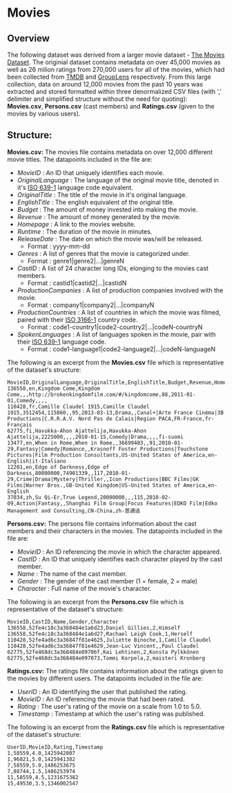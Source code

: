 # Movies

## Overview
The following dataset was derived from a larger movie dataset - [The Movies Dataset](https://www.kaggle.com/rounakbanik/the-movies-dataset?select=movies_metadata.csv). The originial dataset contains metadata on over 45,000 movies as well as 26 milion ratings from 270,000 users for all of the movies, which had been collected from [TMDB](https://www.themoviedb.org/) and [GroupLens](https://grouplens.org/) respectively. From this large collection, data on around 12,000 movies from the past 10 years was extracted and stored formatted within three denormalized CSV files (with ',' delimiter and simplified structure without the need for quoting): **Movies.csv**, **Persons.csv** (cast members) and **Ratings.csv** (given to the movies by various users).

<!-- The following dataset is a subset of a larger movie dataset - [The Movies Dataset](https://www.kaggle.com/rounakbanik/the-movies-dataset?select=movies_metadata.csv) - containing metadata on over 45,000 movies as well as 26 milion ratings from 270,000 users for all of the movies, which had been collected from [TMDB](https://www.themoviedb.org/) and [GroupLens](https://grouplens.org/) respectively.
This derived dataset is comprised of data on around 12,000 movies within denormalized CSV files (with ',' delimiter and simplified structure without the need for quoting) containing data on movies, persons (cast members) and ratings (given to the movies by various users). -->

## Structure: 

**Movies.csv:** The movies file contains metadata on over 12,000 different movie titles. The datapoints included in the file are:
- *MovieID* : An ID that uniquely identifies each movie.
- *OriginalLanguage* : The language of the original movie title, denoted in it's [ISO 639-1](https://en.wikipedia.org/wiki/List_of_ISO_639-1_codes) language code equivalent.
- *OriginalTitle* : The title of the movie in it's original language.
- *EnglishTitle* : The english equivalent of the original title.
- *Budget* : The amount of money invested into making the movie.
- *Revenue* : The amount of money generated by the movie.
- *Homepage* : A link to the movies website.
- *Runtime* : The duration of the movie in minutes.
- *ReleaseDate* : The date on which the movie was/will be released.
  - Format : yyyy-mm-dd
- *Genres* : A list of genres that the movie is categorized under.
  - Format : genre1|genre2|...|genreN
- *CastID* : A list of 24 character long IDs, elonging to the movies cast members.
  - Format : castid1|castid2|...|castidN
- *ProductionCompanies* : A list of production companies involved with the movie.
  - Format : company1|company2|...|companyN
- *ProductionCountries* : A list of countries in which the movie was filmed, paired with their [ISO 3166-1](https://en.wikipedia.org/wiki/List_of_ISO_3166_country_codes) country code.
  - Format : code1-country1|code2-country2|...|codeN-countryN
- *SpokenLanguages* : A list of languages spoken in the movie, pair with their [ISO 639-1](https://en.wikipedia.org/wiki/List_of_ISO_639-1_codes) language code.
  - Format : code1-language1|code2-language2|...|codeN-languageN

The following is an excerpt from the **Movies.csv** file which is representative of the dataset's structure:
```
MovieID,OriginalLanguage,OriginalTitle,EnglishTitle,Budget,Revenue,Homepage,Runtime,ReleaseDate,Genres,CastID,ProductionCompanies,ProductionCountries,SpokenLanguages
136558,en,Kingdom Come,Kingdom Come,,,http://brokenkingdomfilm.com/#/kingdomcome,88,2011-01-01,Comedy,,,,
110428,fr,Camille Claudel 1915,Camille Claudel 1915,3512454,115860,,95,2013-03-13,Drama,,Canal+|Arte France Cinéma|3B Productions|C.R.R.A.V. Nord Pas de Calais|Region PACA,FR-France,fr-Français
62775,fi,Havukka-Ahon Ajattelija,Havukka-Ahon Ajattelija,2225000,,,,2010-01-15,Comedy|Drama,,,,fi-suomi
13477,en,When in Rome,When in Rome,,36699403,,91,2010-01-29,Fantasy|Comedy|Romance,,Krasnoff Foster Productions|Touchstone Pictures|Film Production Consultants,US-United States of America,en-English|it-Italiano
12201,en,Edge of Darkness,Edge of Darkness,80000000,74901339,,117,2010-01-29,Crime|Drama|Mystery|Thriller,,Icon Productions|BBC Films|GK Films|Warner Bros.,GB-United Kingdom|US-United States of America,en-English
37034,zh,Su Qi-Er,True Legend,20000000,,,115,2010-02-09,Action|Fantasy,,Shanghai Film Group|Focus Features|EDKO Film|Edko Management and Consulting,CN-China,zh-普通话
```

**Persons.csv:** The persons file contains information about the cast members and their characters in the movies. The datapoints included in the file are:
- *MovieID* : An ID referencing the movie in which the character appeared.
- *CastID* : An ID that uniquely identifies each character played by the cast member.
- *Name* : The name of the cast member.
- *Gender* : The gender of the cast member (1 = female, 2 = male)
- *Character* : Full name of the movie's character.

The following is an excerpt from the **Persons.csv** file which is representative of the dataset's structure:
```
MovieID,CastID,Name,Gender,Character
136558,52fe4c18c3a368484e1a6d23,Daniel Gillies,2,Himself
136558,52fe4c18c3a368484e1a6d27,Rachael Leigh Cook,1,Herself
110428,52fe4ad6c3a36847f81e4625,Juliette Binoche,1,Camille Claudel
110428,52fe4ad6c3a36847f81e4629,Jean-Luc Vincent,,Paul Claudel
62775,52fe468dc3a368484e09706f,Kai Lehtinen,2,Konsta Pylkkönen
62775,52fe468dc3a368484e097073,Tommi Korpela,2,maisteri Kronberg
```

**Ratings.csv:** The ratings file contains information about the ratings given to the movies by different users. The datapoints included in the file are:
- *UserID* : An ID identifying the user that published the rating.
- *MovieID* : An ID referencing the movie that had been rated.
- *Rating* : The user's rating of the movie on a scale from 1.0 to 5.0.
- *Timestamp* : Timestamp at which the user's rating was published.

The following is an excerpt from the **Ratings.csv** file which is representative of the dataset's structure:
```
UserID,MovieID,Rating,Timestamp
1,58559,4.0,1425942007
1,96821,5.0,1425941382
7,58559,5.0,1486253675
7,88744,1.5,1486253974
11,58559,4.5,1231675382
15,49530,3.5,1346002547
```

